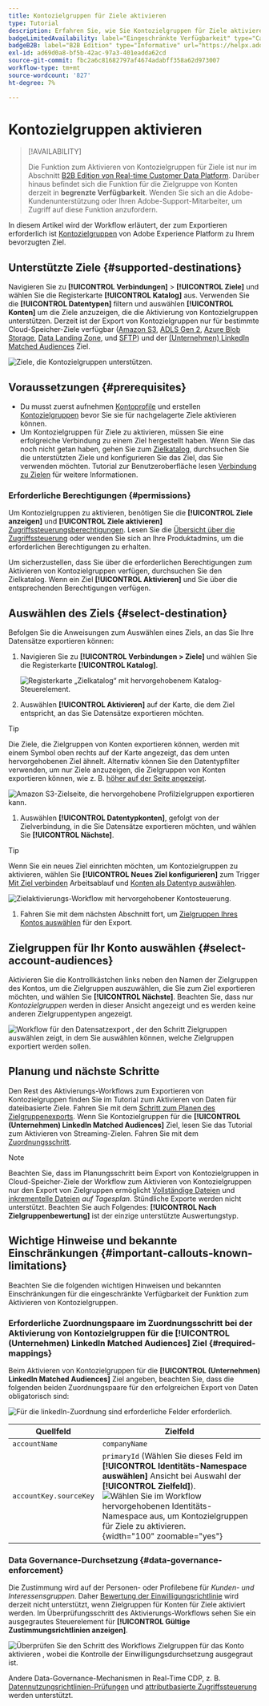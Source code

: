 ```yaml
---
title: Kontozielgruppen für Ziele aktivieren
type: Tutorial
description: Erfahren Sie, wie Sie Kontozielgruppen für Ziele aktivieren.
badgeLimitedAvailability: label="Eingeschränkte Verfügbarkeit" type="Caution"
badgeB2B: label="B2B Edition" type="Informative" url="https://helpx.adobe.com/legal/product-descriptions/real-time-customer-data-platform-b2b-edition-prime-and-ultimate-packages.html newtab=true"
exl-id: ad69d0a8-bf5b-42ac-97a3-401eadda62cd
source-git-commit: fbc2a6c81682797af4674adabff358a62d973007
workflow-type: tm+mt
source-wordcount: '827'
ht-degree: 7%

---
```


# Kontozielgruppen aktivieren

>[!AVAILABILITY]
>
>Die Funktion zum Aktivieren von Kontozielgruppen für Ziele ist nur im Abschnitt [B2B Edition von Real-time Customer Data Platform](../../rtcdp/b2b-overview.md). Darüber hinaus befindet sich die Funktion für die Zielgruppe von Konten derzeit in **begrenzte Verfügbarkeit**. Wenden Sie sich an die Adobe-Kundenunterstützung oder Ihren Adobe-Support-Mitarbeiter, um Zugriff auf diese Funktion anzufordern.

In diesem Artikel wird der Workflow erläutert, der zum Exportieren erforderlich ist [Kontozielgruppen](/help/segmentation/ui/account-audiences.md) von Adobe Experience Platform zu Ihrem bevorzugten Ziel.

## Unterstützte Ziele {#supported-destinations}

Navigieren Sie zu **[!UICONTROL Verbindungen]** > **[!UICONTROL Ziele]** und wählen Sie die Registerkarte **[!UICONTROL Katalog]** aus. Verwenden Sie die **[!UICONTROL Datentypen]** filtern und auswählen **[!UICONTROL Konten]** um die Ziele anzuzeigen, die die Aktivierung von Kontozielgruppen unterstützen. Derzeit ist der Export von Kontozielgruppen nur für bestimmte Cloud-Speicher-Ziele verfügbar ([Amazon S3](/help/destinations/catalog/cloud-storage/amazon-s3.md), [ADLS Gen 2](/help/destinations/catalog/cloud-storage/adls-gen2.md), [Azure Blob Storage](/help/destinations/catalog/cloud-storage/azure-blob.md), [Data Landing Zone](/help/destinations/catalog/cloud-storage/data-landing-zone.md), und [SFTP](/help/destinations/catalog/cloud-storage/sftp.md)) und der [(Unternehmen) LinkedIn Matched Audiences](/help/destinations/catalog/social/linkedin.md) Ziel.

![Ziele, die Kontozielgruppen unterstützen.](/help/destinations/assets/ui/activate-account-audiences/data-types-filter.png)

## Voraussetzungen {#prerequisites}

* Du musst zuerst aufnehmen [Kontoprofile](/help/rtcdp/accounts/account-profile-overview.md) und erstellen [Kontozielgruppen](/help/segmentation/ui/account-audiences.md) bevor Sie sie für nachgelagerte Ziele aktivieren können.
* Um Kontozielgruppen für Ziele zu aktivieren, müssen Sie eine erfolgreiche Verbindung zu einem Ziel hergestellt haben. Wenn Sie das noch nicht getan haben, gehen Sie zum [Zielkatalog](../catalog/overview.md), durchsuchen Sie die unterstützten Ziele und konfigurieren Sie das Ziel, das Sie verwenden möchten. Tutorial zur Benutzeroberfläche lesen [Verbindung zu Zielen](./connect-destination.md) für weitere Informationen.

### Erforderliche Berechtigungen {#permissions}

Um Kontozielgruppen zu aktivieren, benötigen Sie die **[!UICONTROL Ziele anzeigen]** und **[!UICONTROL Ziele aktivieren]** [Zugriffssteuerungsberechtigungen](/help/access-control/home.md#permissions). Lesen Sie die [Übersicht über die Zugriffssteuerung](/help/access-control/ui/overview.md) oder wenden Sie sich an Ihre Produktadmins, um die erforderlichen Berechtigungen zu erhalten.

Um sicherzustellen, dass Sie über die erforderlichen Berechtigungen zum Aktivieren von Kontozielgruppen verfügen, durchsuchen Sie den Zielkatalog. Wenn ein Ziel **[!UICONTROL Aktivieren]** und Sie über die entsprechenden Berechtigungen verfügen.

## Auswählen des Ziels {#select-destination}

Befolgen Sie die Anweisungen zum Auswählen eines Ziels, an das Sie Ihre Datensätze exportieren können:

1. Navigieren Sie zu **[!UICONTROL Verbindungen > Ziele]** und wählen Sie die Registerkarte **[!UICONTROL Katalog]**.

   ![Registerkarte „Zielkatalog“ mit hervorgehobenem Katalog-Steuerelement.](/help/destinations/assets/ui/export-datasets/catalog-tab.png)

1. Auswählen **[!UICONTROL Aktivieren]** auf der Karte, die dem Ziel entspricht, an das Sie Datensätze exportieren möchten.

>[!TIP]
>
>Die Ziele, die Zielgruppen von Konten exportieren können, werden mit einem Symbol oben rechts auf der Karte angezeigt, das dem unten hervorgehobenen Ziel ähnelt. Alternativ können Sie den Datentypfilter verwenden, um nur Ziele anzuzeigen, die Zielgruppen von Konten exportieren können, wie z. B. [höher auf der Seite angezeigt](#supported-destinations).

![Amazon S3-Zielseite, die hervorgehobene Profilzielgruppen exportieren kann.](/help/destinations/assets/ui/activate-account-audiences/amazon-s3-icon-activate-account-audiences.png)

1. Auswählen **[!UICONTROL Datentypkonten]**, gefolgt von der Zielverbindung, in die Sie Datensätze exportieren möchten, und wählen Sie **[!UICONTROL Nächste]**.

>[!TIP]
> 
>Wenn Sie ein neues Ziel einrichten möchten, um Kontozielgruppen zu aktivieren, wählen Sie **[!UICONTROL Neues Ziel konfigurieren]** zum Trigger [Mit Ziel verbinden](/help/destinations/ui/connect-destination.md) Arbeitsablauf und [Konten als Datentyp auswählen](/help/destinations/ui/connect-destination.md#segment-activation-or-dataset-exports).

![Zielaktivierungs-Workflow mit hervorgehobener Kontosteuerung.](/help/destinations/assets/ui/activate-account-audiences/activate-account-audiences-highlighted.png)

1. Fahren Sie mit dem nächsten Abschnitt fort, um [Zielgruppen Ihres Kontos auswählen](#select-profile-audiences) für den Export.

## Zielgruppen für Ihr Konto auswählen {#select-account-audiences}

Aktivieren Sie die Kontrollkästchen links neben den Namen der Zielgruppen des Kontos, um die Zielgruppen auszuwählen, die Sie zum Ziel exportieren möchten, und wählen Sie **[!UICONTROL Nächste]**. Beachten Sie, dass nur *Kontozielgruppen* werden in dieser Ansicht angezeigt und es werden keine anderen Zielgruppentypen angezeigt.

![Workflow für den Datensatzexport , der den Schritt Zielgruppen auswählen zeigt, in dem Sie auswählen können, welche Zielgruppen exportiert werden sollen.](/help/destinations/assets/ui/activate-account-audiences/select-account-audiences.png)

## Planung und nächste Schritte

Den Rest des Aktivierungs-Workflows zum Exportieren von Kontozielgruppen finden Sie im Tutorial zum Aktivieren von Daten für dateibasierte Ziele. Fahren Sie mit dem [Schritt zum Planen des Zielgruppenexports](/help/destinations/ui/activate-batch-profile-destinations.md#scheduling). Wenn Sie Kontozielgruppen für die **[!UICONTROL (Unternehmen) LinkedIn Matched Audiences]** Ziel, lesen Sie das Tutorial zum Aktivieren von Streaming-Zielen. Fahren Sie mit dem [Zuordnungsschritt](/help/destinations/ui/activate-segment-streaming-destinations.md#mapping).

>[!NOTE]
>
>Beachten Sie, dass im Planungsschritt beim Export von Kontozielgruppen in Cloud-Speicher-Ziele der Workflow zum Aktivieren von Kontozielgruppen nur den Export von Zielgruppen ermöglicht [Vollständige Dateien](/help/destinations/ui/activate-batch-profile-destinations.md#export-full-files) und [inkrementelle Dateien](/help/destinations/ui/activate-batch-profile-destinations.md#export-incremental-files) _auf Tagesplan_. Stündliche Exporte werden nicht unterstützt. Beachten Sie auch Folgendes: **[!UICONTROL Nach Zielgruppenbewertung]** ist der einzige unterstützte Auswertungstyp.

## Wichtige Hinweise und bekannte Einschränkungen {#important-callouts-known-limitations}

Beachten Sie die folgenden wichtigen Hinweisen und bekannten Einschränkungen für die eingeschränkte Verfügbarkeit der Funktion zum Aktivieren von Kontozielgruppen.

### Erforderliche Zuordnungspaare im Zuordnungsschritt bei der Aktivierung von Kontozielgruppen für die **[!UICONTROL (Unternehmen) LinkedIn Matched Audiences]** Ziel {#required-mappings}

Beim Aktivieren von Kontozielgruppen für die **[!UICONTROL (Unternehmen) LinkedIn Matched Audiences]** Ziel angeben, beachten Sie, dass die folgenden beiden Zuordnungspaare für den erfolgreichen Export von Daten obligatorisch sind:

![Für die linkedIn-Zuordnung sind erforderliche Felder erforderlich.](/help/destinations/assets/ui/activate-account-audiences/linkedin-mapping-required-fields.png)

| Quellfeld | Zielfeld |
|---------|----------|
| `accountName` | `companyName` |
| `accountKey.sourceKey` | `primaryId` (Wählen Sie dieses Feld im **[!UICONTROL Identitäts-Namespace auswählen]** Ansicht bei Auswahl der **[!UICONTROL Zielfeld]**). <br> ![Wählen Sie im Workflow hervorgehobenen Identitäts-Namespace aus, um Kontozielgruppen für Ziele zu aktivieren.](/help/destinations/assets/ui/activate-account-audiences/identity-namespace-highlighted.png "Wählen Sie im Workflow hervorgehobenen Identitäts-Namespace aus, um Kontozielgruppen für Ziele zu aktivieren."){width="100" zoomable="yes"} |

### Data Governance-Durchsetzung {#data-governance-enforcement}

Die Zustimmung wird auf der Personen- oder Profilebene für *Kunden- und Interessensgruppen*. Daher  [Bewertung der Einwilligungsrichtlinie](/help/data-governance/enforcement/auto-enforcement.md#consent-policy-evaluation) wird derzeit nicht unterstützt, wenn Zielgruppen für Konten für Ziele aktiviert werden. Im Überprüfungsschritt des Aktivierungs-Workflows sehen Sie ein ausgegrautes Steuerelement für **[!UICONTROL Gültige Zustimmungsrichtlinien anzeigen]**.

![Überprüfen Sie den Schritt des Workflows Zielgruppen für das Konto aktivieren , wobei die Kontrolle der Einwilligungsdurchsetzung ausgegraut ist.](/help/destinations/assets/ui/activate-account-audiences/consent-checks-greyed-out.png)

Andere Data-Governance-Mechanismen in Real-Time CDP, z. B. [Datennutzungsrichtlinien-Prüfungen](/help/data-governance/enforcement/auto-enforcement.md#consent-policy-evaluation) und [attributbasierte Zugriffssteuerung](/help/destinations/home.md#attribute-based-access) werden unterstützt.
